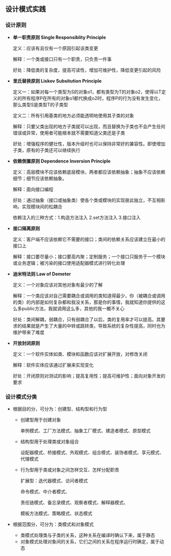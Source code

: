 ## 设计模式实践
### 设计原则

[6大设计原则总结]: https://www.cnblogs.com/DI-DIAO/p/8613357.html

- **单一职责原则 Single Responsiblity Principle**

  定义：应该有且仅有一个原因引起该类变更

  解释：一个类或接口只有一个职责，只负责一件事

  好处：降低类的复杂度，提高可读性，增加可维护性，降低变更引起的风险

- **里氏替换原则 Liskov Subsitution Principle**

  定义一：如果对每一个类型为S的对象o1，都有类型为T的对象o2，使得以T定义的所有程序P在所有的对象o1都代换成o2时，程序P的行为没有发生变化，那么类型S是类型T的子类型

  定义二：所有引用基类的地方必须能透明地使用其子类的对象
  
  解释：只要父类出现的地方子类就可以出现，而且替换为子类也不会产生任何错误或异常，使用者可能根本就不需要知道父类还是子类
  
  好处：增强程序的健壮性，版本升级时也可以保持非常好的兼容性。即使增加子类，原有的子类还可以继续执行
  
- **依赖倒置原则 Dependence Inversion Principle**

  定义：高层模块不应该依赖底层模块，两者都应该依赖抽象；抽象不应该依赖细节；细节应该依赖抽象。

  解释：面向接口编程

  好处：通过抽象（接口或抽象类）使各个类或模块的实现彼此独立，不互相影响，实现模块间的松耦合

  依赖注入的三种方式：1.构造方法注入 2.set方法注入 3.接口注入

- **接口隔离原则**

  定义：客户端不应该依赖它不需要的接口；类间的依赖关系应该建立在最小的接口上

  解释：接口要尽量小；接口要高内聚；定制服务；一个接口只服务于一个模块或业务逻辑；被污染的接口使用适配器模式进行转化处理

- **迪米特法则 Law of Demeter**

  定义：一个对象应该对其他对象有最少的了解

  解释：一个类应该对自己需要耦合或调用的类知道得最少，你（被耦合或调用的类）的内部是如何复杂都和我没关系，那是你的事情，我就知道你提供的这么多public方法，我就调用这么多，其他的我一概不关心

  好处：类间解耦，弱耦合，只有弱耦合了以后，类的复用率才可以提高。其要求的结果就是产生了大量的中转或跳转类，导致系统的复杂性提高，同时也为维护带来了难度

- **开放封闭原则**

  定义：一个软件实体如类、模块和函数应该对扩展开放，对修改关闭

  解释：软件实体应该通过扩展来实现变化

  好处：开闭原则对测试的影响；提高复用性；提高可维护性；面向对象开发的要求

### 设计模式分类

- 根据目的分，可分为：创建型、结构型和行为型

  - 创建型用于创建对象

    单例模式、工厂方法模式、抽象工厂模式、建造者模式、原型模式

  - 结构型用于处理类或对象组合

    设配器模式、桥接模式、外观模式、组合模式、装饰者模式、享元模式、代理模式

  - 行为型用于类或对象之间怎样交互、怎样分配职责

    扩展型：迭代器模式、访问者模式

    命令模式、中介者模式、

    责任链模式、备忘录模式、观察者模式、解释器模式、

    模板方法模式、策略模式、状态模式

- 根据范围分，可分为：类模式和对象模式

  - 类模式处理类与子类的关系，这种关系在编译时确认下来，属于静态
  - 对象模式处理对象间的关系，它们之间的关系在程序运行时确定，属于动态


